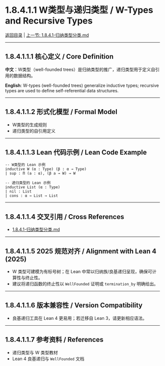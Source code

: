 # 1.8.4.1.1 W类型与递归类型 / W-Types and Recursive Types

[返回目录](../CONTINUOUS_PROGRESS.md) | [上一节: 1.8.4.1-归纳类型分类.md](1.8.4.1-归纳类型分类.md)

---

## 1.8.4.1.1.1 核心定义 / Core Definition

**中文**：W类型（well-founded trees）是归纳类型的推广，递归类型用于定义自引用的数据结构。

**English**: W-types (well-founded trees) generalize inductive types; recursive types are used to define self-referential data structures.

---

## 1.8.4.1.1.2 形式化模型 / Formal Model

- W类型的生成规则
- 递归类型的自引用定义

---

## 1.8.4.1.1.3 Lean 代码示例 / Lean Code Example

```lean
-- W类型的 Lean 示例
inductive W (α : Type) (β : α → Type)
| sup : Π (a : α), (β a → W) → W

-- 递归类型的 Lean 示例
inductive List (α : Type)
| nil : List
| cons : α → List → List
```

---

## 1.8.4.1.1.4 交叉引用 / Cross References

- [1.8.4.1-归纳类型分类.md](1.8.4.1-归纳类型分类.md)

---

## 1.8.4.1.1.5 2025 规范对齐 / Alignment with Lean 4 (2025)

- W 类型可建模为有标号树；在 Lean 中常以归纳族/良基递归呈现，确保可计算性与终止性。
- 建议将递归函数的终止性以 `WellFounded` 证明或 `termination_by` 明确给出。

---

## 1.8.4.1.1.6 版本兼容性 / Version Compatibility

- 良基递归工具在 Lean 4 更易用；若迁移自 Lean 3，请更新相应语法。

---

## 1.8.4.1.1.7 参考资料 / References

- 递归类型与 W 类型教材
- Lean 4 良基递归与 `WellFounded` 文档
